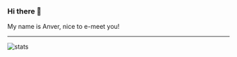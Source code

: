 ### Hi there 👋

My name is Anver, nice to e-meet you!

---
![stats](https://github-readme-stats.vercel.app/api?username=anverbogatov)
<!--
**anverbogatov/anverbogatov** is a ✨ _special_ ✨ repository because its `README.md` (this file) appears on your GitHub profile.

Here are some ideas to get you started:

- 🔭 I’m currently working on ...
- 🌱 I’m currently learning ...
- 👯 I’m looking to collaborate on ...
- 🤔 I’m looking for help with ...
- 💬 Ask me about ...
- 📫 How to reach me: ...
- 😄 Pronouns: ...
- ⚡ Fun fact: ...
-->
